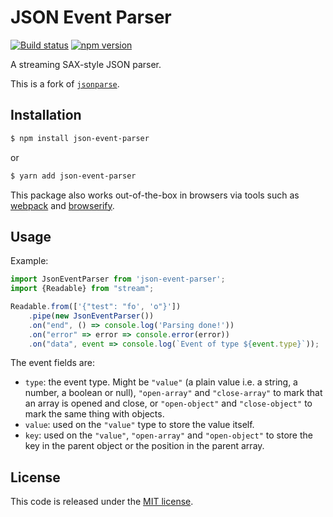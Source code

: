 # JSON Event Parser

[![Build status](https://github.com/Tpt/json-event-parser.js/workflows/CI/badge.svg)](https://github.com/Tpt/json-event-parser.js/actions?query=workflow%3ACI)
[![npm version](https://badge.fury.io/js/json-event-parser.svg)](https://www.npmjs.com/package/json-event-parser)

A streaming SAX-style JSON parser.

This is a fork of [`jsonparse`](https://github.com/creationix/jsonparse).


## Installation

```bash
$ npm install json-event-parser
```
or
```bash
$ yarn add json-event-parser
```

This package also works out-of-the-box in browsers via tools such as [webpack](https://webpack.js.org/) and [browserify](http://browserify.org/).

## Usage

Example:

```typescript
import JsonEventParser from 'json-event-parser';
import {Readable} from "stream";

Readable.from(['{"test": "fo', 'o"}'])
    .pipe(new JsonEventParser())
    .on("end", () => console.log('Parsing done!'))
    .on("error" => error => console.error(error))
    .on("data", event => console.log(`Event of type ${event.type}`));
```

The event fields are:
* `type`: the event type. Might be `"value"` (a plain value i.e. a string, a number, a boolean or null), `"open-array"` and `"close-array"` to mark that an array is opened and close, or `"open-object"` and `"close-object"` to mark the same thing with objects.
* `value`: used on the `"value"` type to store the value itself.
* `key`: used on the `"value"`, `"open-array"` and `"open-object"` to store the key in the parent object or the position in the parent array.

## License

This code is released under the [MIT license](http://opensource.org/licenses/MIT).
